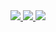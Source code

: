 <div align="center">
  <a href="https://western-hub-b8a.notion.site/b0569c590b1940a99d64912a00d6a94a" alt="notion resume">
    <img src="https://img.shields.io/badge/Notion Resume-white?style=for-the-badge&logo=Notion&logoColor=black">
  </a>
  <a href="https://docs.google.com/document/d/1QziR09948SGP2GfFAhPsHxlMbMFN4vPPPHUOqZf-xQU/edit#heading=h.k2h6h0as3y78" alt="google docs resume">
    <img src="https://img.shields.io/badge/Google Resume-blue?style=for-the-badge&logo=google&logoColor=black">
  </a>
  <a href="https://velog.io/@devmag" alt="blog link">
    <img src="https://img.shields.io/badge/Velog-white?style=for-the-badge&logo=velog&logoColor=#20C997">
  </a>
</div>
